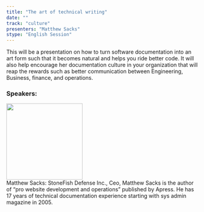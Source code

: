 ```yaml
---
title: "The art of technical writing"
date: "" 
track: "culture"
presenters: "Matthew Sacks"
stype: "English Session"
---
```

This will be a presentation on how to turn software documentation into an art form such that it becomes natural and helps you ride better code. It will also help encourage her documentation culture in your organization that will reap the rewards such as better communication between Engineering, Business, finance, and operations.
 ### Speakers: 
 <img src="images/speaker/1224.png" width="200" /><br>
 Matthew Sacks: StoneFish Defense Inc., Ceo, Matthew Sacks is the author of “pro website development and operations” published by Apress. He has 17 years of technical documentation experience starting with sys admin magazine in 2005.

 